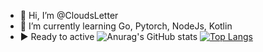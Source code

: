- 👋 Hi, I’m @CloudsLetter
- 🌱 I’m currently learning Go, Pytorch, NodeJs, Kotlin
- ▶️ Ready to active
![Anurag's GitHub stats](https://github-readme-stats.vercel.app/api?username=CloudsLetter&)
[![Top Langs](https://github-readme-stats.vercel.app/api/top-langs/?username=CloudsLetter&layout=compact)](https://github.com/anuraghazra/github-readme-stats)
<!---
CloudsLetter/CloudsLetter is a ✨ special ✨ repository because its `README.md` (this file) appears on your GitHub profile.
You can click the Preview link to take a look at your changes.
--->
